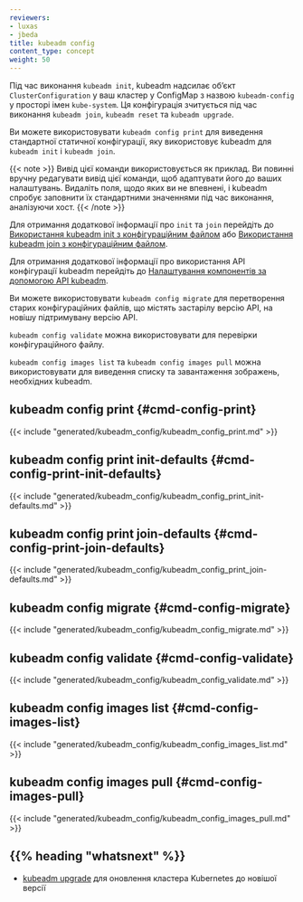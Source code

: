```yaml
---
reviewers:
- luxas
- jbeda
title: kubeadm config
content_type: concept
weight: 50
---
```


<!-- overview -->

Під час виконання `kubeadm init`, kubeadm надсилає обʼєкт `ClusterConfiguration` у ваш кластер у ConfigMap з назвою `kubeadm-config` у просторі імен `kube-system`. Ця конфігурація зчитується під час виконання `kubeadm join`, `kubeadm reset` та `kubeadm upgrade`.

Ви можете використовувати `kubeadm config print` для виведення стандартної статичної конфігурації, яку використовує kubeadm для `kubeadm init` і `kubeadm join`.

{{< note >}}
Вивід цієї команди використовується як приклад. Ви повинні вручну редагувати вивід цієї команди, щоб адаптувати його до ваших налаштувань. Видаліть поля, щодо яких ви не впевнені, і kubeadm спробує заповнити їх стандартними значеннями під час виконання, аналізуючи хост.
{{< /note >}}

Для отримання додаткової інформації про `init` та `join` перейдіть до [Використання kubeadm init з конфігураційним файлом](/uk/docs/reference/setup-tools/kubeadm/kubeadm-init/#config-file) або [Використання kubeadm join з конфігураційним файлом](/uk/docs/reference/setup-tools/kubeadm/kubeadm-join/#config-file).

Для отримання додаткової інформації про використання API конфігурації kubeadm перейдіть до [Налаштування компонентів за допомогою API kubeadm](/uk/docs/setup/production-environment/tools/kubeadm/control-plane-flags).

Ви можете використовувати `kubeadm config migrate` для перетворення старих конфігураційних файлів, що містять застарілу версію API, на новішу підтримувану версію API.

`kubeadm config validate` можна використовувати для перевірки конфігураційного файлу.

`kubeadm config images list` та `kubeadm config images pull` можна використовувати для виведення списку та завантаження зображень, необхідних kubeadm.

<!-- body -->
## kubeadm config print {#cmd-config-print}

{{< include "generated/kubeadm_config/kubeadm_config_print.md" >}}

## kubeadm config print init-defaults {#cmd-config-print-init-defaults}

{{< include "generated/kubeadm_config/kubeadm_config_print_init-defaults.md" >}}

## kubeadm config print join-defaults {#cmd-config-print-join-defaults}

{{< include "generated/kubeadm_config/kubeadm_config_print_join-defaults.md" >}}

## kubeadm config migrate {#cmd-config-migrate}

{{< include "generated/kubeadm_config/kubeadm_config_migrate.md" >}}

## kubeadm config validate {#cmd-config-validate}

{{< include "generated/kubeadm_config/kubeadm_config_validate.md" >}}

## kubeadm config images list {#cmd-config-images-list}

{{< include "generated/kubeadm_config/kubeadm_config_images_list.md" >}}

## kubeadm config images pull {#cmd-config-images-pull}

{{< include "generated/kubeadm_config/kubeadm_config_images_pull.md" >}}

## {{% heading "whatsnext" %}}

* [kubeadm upgrade](/uk/docs/reference/setup-tools/kubeadm/kubeadm-upgrade/) для оновлення кластера Kubernetes до новішої версії
